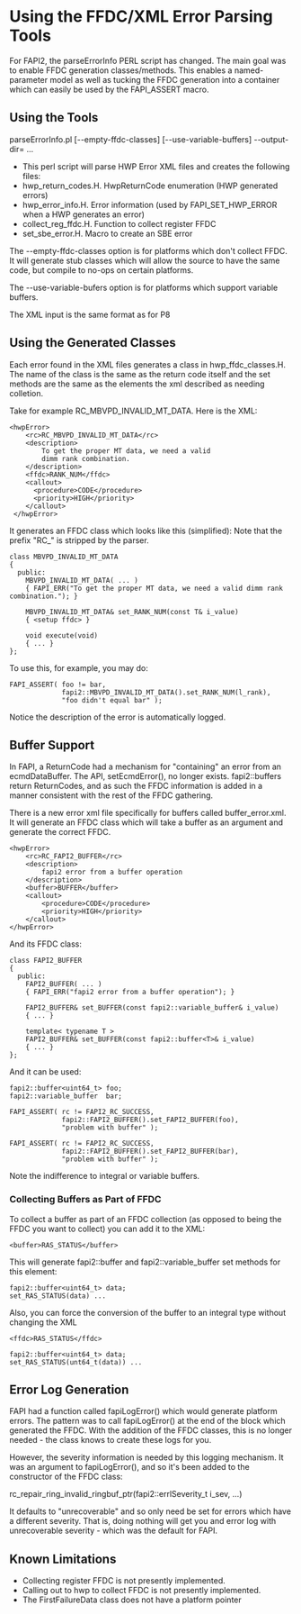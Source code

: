 
# Using the FFDC/XML Error Parsing Tools

For FAPI2, the parseErrorInfo PERL script has changed. The main goal was to
enable FFDC generation classes/methods. This enables a named-parameter
model as well as tucking the FFDC generation into a container which can
easily be used by the FAPI_ASSERT macro.

## Using the Tools

parseErrorInfo.pl [--empty-ffdc-classes] [--use-variable-buffers] --output-dir=<output dir> <filename1> <filename2> ...
- This perl script will parse HWP Error XML files and creates the following files:
- hwp_return_codes.H. HwpReturnCode enumeration (HWP generated errors)
- hwp_error_info.H.   Error information (used by FAPI_SET_HWP_ERROR when a HWP generates an error)
- collect_reg_ffdc.H. Function to collect register FFDC
- set_sbe_error.H.    Macro to create an SBE error

The --empty-ffdc-classes option is for platforms which don't collect FFDC. It will generate stub classes which
will allow the source to have the same code, but compile to no-ops on certain platforms.

The --use-variable-bufers option is for platforms which support variable buffers.

The XML input is the same format as for P8

## Using the Generated Classes

Each error found in the XML files generates a class in hwp_ffdc_classes.H.
The name of the class is the same as the return code itself and the set methods
are the same as the elements the xml described as needing colletion.

Take for example RC_MBVPD_INVALID_MT_DATA. Here is the XML:

    <hwpError>
        <rc>RC_MBVPD_INVALID_MT_DATA</rc>
        <description>
            To get the proper MT data, we need a valid
            dimm rank combination.
        </description>
        <ffdc>RANK_NUM</ffdc>
        <callout>
          <procedure>CODE</procedure>
          <priority>HIGH</priority>
        </callout>
     </hwpError>

It generates an FFDC class which looks like this (simplified):
Note that the prefix "RC_" is stripped by the parser.

    class MBVPD_INVALID_MT_DATA
    {
      public:
        MBVPD_INVALID_MT_DATA( ... )
        { FAPI_ERR("To get the proper MT data, we need a valid dimm rank combination."); }

        MBVPD_INVALID_MT_DATA& set_RANK_NUM(const T& i_value)
        { <setup ffdc> }

        void execute(void)
        { ... }
    };

To use this, for example, you may do:

    FAPI_ASSERT( foo != bar,
                 fapi2::MBVPD_INVALID_MT_DATA().set_RANK_NUM(l_rank),
                 "foo didn't equal bar" );

Notice the description of the error is automatically logged.

## Buffer Support

In FAPI, a ReturnCode had a mechanism for "containing" an error from an
ecmdDataBuffer. The API, setEcmdError(), no longer exists. fapi2::buffers
return ReturnCodes, and as such the FFDC information is added in a manner
consistent with the rest of the FFDC gathering.

There is a new error xml file specifically for buffers called
buffer_error.xml. It will generate an FFDC class which will take a buffer
as an argument and generate the correct FFDC.

    <hwpError>
        <rc>RC_FAPI2_BUFFER</rc>
        <description>
            fapi2 error from a buffer operation
        </description>
        <buffer>BUFFER</buffer>
        <callout>
            <procedure>CODE</procedure>
            <priority>HIGH</priority>
        </callout>
    </hwpError>

And its FFDC class:

    class FAPI2_BUFFER
    {
      public:
        FAPI2_BUFFER( ... )
        { FAPI_ERR("fapi2 error from a buffer operation"); }

        FAPI2_BUFFER& set_BUFFER(const fapi2::variable_buffer& i_value)
        { ... }

        template< typename T >
        FAPI2_BUFFER& set_BUFFER(const fapi2::buffer<T>& i_value)
        { ... }
    };

And it can be used:

    fapi2::buffer<uint64_t> foo;
    fapi2::variable_buffer  bar;

    FAPI_ASSERT( rc != FAPI2_RC_SUCCESS,
                 fapi2::FAPI2_BUFFER().set_FAPI2_BUFFER(foo),
                 "problem with buffer" );

    FAPI_ASSERT( rc != FAPI2_RC_SUCCESS,
                 fapi2::FAPI2_BUFFER().set_FAPI2_BUFFER(bar),
                 "problem with buffer" );

Note the indifference to integral or variable buffers.

### Collecting Buffers as Part of FFDC

To collect a buffer as part of an FFDC collection (as opposed to being
the FFDC you want to collect) you can add it to the XML:

    <buffer>RAS_STATUS</buffer>

This will generate fapi2::buffer and fapi2::variable_buffer set methods
for this element:

    fapi2::buffer<uint64_t> data;
    set_RAS_STATUS(data) ...

Also, you can force the conversion of the buffer to an integral
type without changing the XML

    <ffdc>RAS_STATUS</ffdc>

    fapi2::buffer<uint64_t> data;
    set_RAS_STATUS(unt64_t(data)) ...

## Error Log Generation

FAPI had a function called fapiLogError() which would generate platform
errors. The pattern was to call fapiLogError() at the end of the block
which generated the FFDC. With the addition of the FFDC classes, this
is no longer needed - the class knows to create these logs for you.

However, the severity information is needed by this logging mechanism.
It was an argument to fapiLogError(), and so it's been added to the
constructor of the FFDC class:

rc_repair_ring_invalid_ringbuf_ptr(fapi2::errlSeverity_t i_sev, ...)

It defaults to "unrecoverable" and so only need be set for errors
which have a different severity. That is, doing nothing will get you
and error log with unrecoverable severity - which was the default
for FAPI.

## Known Limitations

- Collecting register FFDC is not presently implemented.
- Calling out to hwp to collect FFDC is not presently implemented.
- The FirstFailureData class does not have a platform pointer

